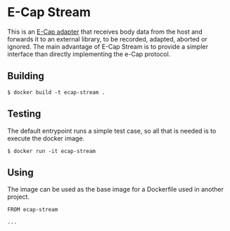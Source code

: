 # E-Cap Stream

This is an [E-Cap adapter](https://www.e-cap.org/) that receives body data from the host and forwards it to an external library, to be recorded, adapted, aborted or ignored.
The main advantage of E-Cap Stream is to provide a simpler interface than directly implementing the e-Cap protocol.

## Building

```
$ docker build -t ecap-stream .
```

## Testing

The default entrypoint runs a simple test case, so all that is needed is to execute the docker image.

```
$ docker run -it ecap-stream
```

## Using

The image can be used as the base image for a Dockerfile used in another project.

```
FROM ecap-stream

...
```
